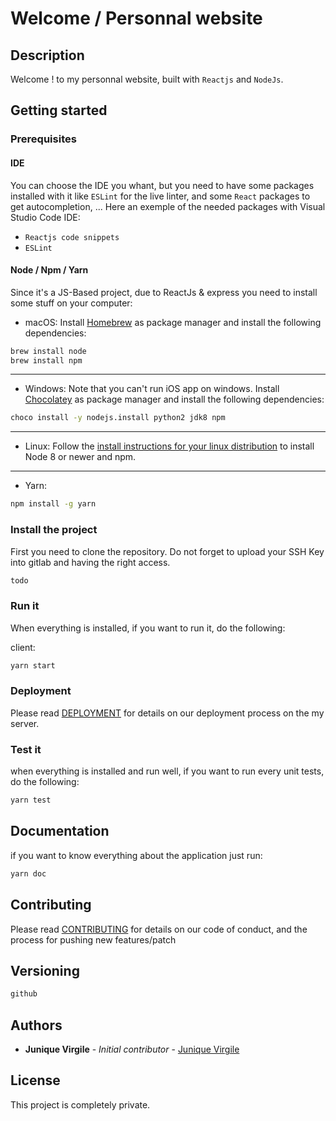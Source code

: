# Welcome / Personnal website

## Description

Welcome ! to my personnal website, built with `Reactjs` and `NodeJs`.

## Getting started

### Prerequisites

#### IDE

You can choose the IDE you whant, but you need to have some packages installed with it like `ESLint` for the live linter, and some `React` packages to get autocompletion, ...
Here an exemple of the needed packages with Visual Studio Code IDE:

- `Reactjs code snippets`
- `ESLint`

#### Node / Npm / Yarn

Since it's a JS-Based project, due to ReactJs & express you need to install some stuff on your computer:

- macOS:
  Install [Homebrew](https://brew.sh) as package manager and install the following dependencies:

```bash
brew install node
brew install npm
```
---
- Windows:
  Note that you can't run iOS app on windows.
  Install [Chocolatey](https://chocolatey.org) as package manager and install the following dependencies:

```bash
choco install -y nodejs.install python2 jdk8 npm
```
---
- Linux:
  Follow the [install instructions for your linux distribution](https://nodejs.org/en/download/package-manager/) to install Node 8 or newer and npm.
---
- Yarn:
```bash
npm install -g yarn
```

### Install the project

First you need to clone the repository.
  Do not forget to upload your SSH Key into gitlab and having the right access.

```bash
todo
```


### Run it

When everything is installed, if you want to run it, do the following:

client:
```bash
yarn start
```

### Deployment

Please read [DEPLOYMENT](DEPLOYMENT.md) for details on our deployment process on the my server.


### Test it

when everything is installed and run well, if you want to run every unit tests, do the following:

```bash
yarn test
```

## Documentation

if you want to know everything about the application just run:

```bash
yarn doc
```

## Contributing

Please read [CONTRIBUTING](CONTRIBUTING.md) for details on our code of conduct, and the process for pushing new features/patch

## Versioning

```bash
github
```

## Authors

* **Junique Virgile** - *Initial contributor* - [Junique Virgile](https://github.com/werayn)

## License

This project is completely private.
